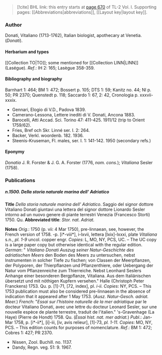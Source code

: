 > [!cite] BHL link: this entry starts at [page 670](https://www.biodiversitylibrary.org/item/103414#page/718/mode/1up) of TL-2 Vol. I.
> Supporting pages: [[Abbreviations|abbreviations]], [[Layout key|layout key]].

### Author

Donati, Vitaliano (1713-1762), Italian biologist, apothecary at Venetia. (*Donati*).

#### Herbarium and types

[[Collection TO|TO]]; some mentioned for [[Collection LINN|LINN]] (Laségue).
*Ref*.: IH 2: 165; Lasègue 358-359.

#### Bibliography and biography

Barnhart 1: 464; BM 1: 472; Bossert p. 105; DTS 1: 59; Kanitz no. 44; NI p. 50; PR 2370; Quenstedt p. 118; Saccardo 1: 67, 2: 42, Cronologia p. xxxvii-xxxix.
- Gennari, Elogio di V.D., Padova 1839.
- Camerano-Lessona, Lettere inediti di V. Donati, Ancona 1883.
- Barocelli, Atti Accad. Sci. Torino 47: 411-425. 1911/12 (trip to Orient 1759/62).
- Fries, Bref och Skr. Linné ser. I. 2: 264.
- Backer, Verkl. woordenb. 182. 1936.
- Steenis-Kruseman, Fl. males, ser. I. 1: 141-142. 1950 (secondary refs.)

#### Eponymy

*Donatia* J. R. Forster & J. G. A. Forster (1776, *nom. cons.*); *Vitaliana* Sesler (1758).

### Publications

##### n.1500. Della storia naturale marina dell' Adriatico

**Title**
*Della storia naturale marina dell' Adriatico*. Saggio del signor dottore Vitaliano Donati giuntavi una lettera del signor dottore Lionardo Sesler intorno ad un nuovo genere di piante terrestri Venezia (Francesco Storti) 1750. Qu.
**Abbreviated title**: *Stor. nat. Adriat.*

**Notes**
*Orig*.: 1750 (p. vii: 4 Mar 1750), pre-linnaean, see, however, the French version of 1758. -p. \[i\*-viii\*\], i-lxvii, lettera \[lxix\]-lxxxi, plate *Vitaliana* s.n., *pl. 1-9* uncol. copper engr.
*Copies*: L, MO, NY, PCS, UC. – The UC copy is a large paper copy but otherwise identical with the regular edition.
*German*: " *Vitaliano Donati Auszug seiner Natur-Geschichte des adriatischen Meers* den Boden des Meers zu untersuchen, nebst Instrumenten in solcher Tiefe zu fischen; von Classen der Meerpflanzen, der Polyporen, der Thierpflanzen und Pflanzenthiere, oder Uebergang der Natur vom Pflanzenreiche zum Thierreiche. Nebst Leonhard Seslers Anhange einer besonderen Bergpflanze, Vitaliana. Aus dem Italiänischen übersetzt und mit nöthigen Kupfern versehen." Halle (Christoph Peter Franckens) 1753. Qu. p. \[1\]-71, \[72, index\], pl. *i-ii. Copies*: NY, PCS. – This 1753 publication must also be considered pre-linnaean in the absence of indication that it appeared after 1 May 1753. (*Ausz. Natur-Gesch. adriat. Meer.*)
*French*: "*Essai sur l'histoire naturelle de la mer adriatique* par le docteur Vitaliano Donati, avec une lettre du docteur Leonard Sesler, sur une nouvelle espèce de plante terrestre, traduit de l'italien." 's-Gravenhage (La Haye) (Pierre de Hondt) 1758. Qu. (*Essai hist. nat. mer adriat.*)
*Publ*.: Jan-Mar 1758, p. \[i\*-ii\*\], \[i\]-iii, \[iv, avis relieur\], \[1\]-73, *pl. 1-11. Copies*: MO, NY, PCS. – This edition counts for purposes of nomenclature.
*Ref*.: BM 1: 472; Cobres 1: 427; PR 2370.
- Nissen, Zool. Buchill. no. 1137.
- Dandy, Regn. veg. 51: 9. 1967.

